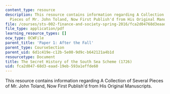 ```yaml
---
content_type: resource
description: This resource contains information regarding A Collection of Several
  Pieces of Mr. John Toland, Now First Publish'd from His Original Manuscripts.
file: /courses/sts-002-finance-and-society-spring-2016/fca2d04768d3eaad19eb593a1effde60_MITSTS_002S16_SecrtHistry.pdf
file_type: application/pdf
learning_resource_types: []
ocw_type: OCWFile
parent_title: 'Paper 1: After the Fall'
parent_type: CourseSection
parent_uid: 6d1c419e-c12b-5e00-9d9c-b642121a4b1d
resourcetype: Document
title: The Secret History of the South Sea Scheme (1726)
uid: fca2d047-68d3-eaad-19eb-593a1effde60
---
```

This resource contains information regarding A Collection of Several Pieces of Mr. John Toland, Now First Publish'd from His Original Manuscripts.

